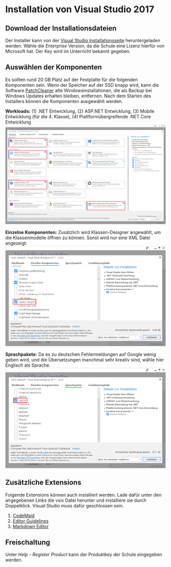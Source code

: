 # Installation von Visual Studio 2017

## Download der Installationsdateien
Der Installer kann von der [Visual Studio Installationsseite](https://visualstudio.microsoft.com/de/downloads/)
heruntergeladen werden. Wähle die *Enterprise* Version, da die Schule eine Lizenz hierfür von Microsoft
hat. Der Key wird im Unterricht bekannt gegeben.

## Auswählen der Komponenten
Es sollten rund 20 GB Platz auf der Festplatte für die folgenden Komponenten sein. Wenn der Speicher auf
der SSD knapp wird, kann die Software [PatchCleaner](https://sourceforge.net/projects/patchcleaner/)
alte Windowsinstallationen, die als Backup bei Windows Updates erhalten bleiben, entfernen. Nach dem 
Starten des Installers können die Komponenten ausgewählt werden.

**Workloads:** (1) .NET Entwicklung, (2) ASP.NET Entwicklung, (3) Mobile Entwicklung (für die 4. Klasse), 
(4) Plattformübergreifende .NET Core Entwicklung
![Vs Components](VsComponents.png)

**Einzelne Komponenten:** Zusätzlich wird Klassen-Designer angewählt, um die Klassenmodelle öffnen zu
können. Sonst wird nur eine XML Datei angezeigt.
![Vs Components2](VsComponents2.png)

**Sprachpakete:** Da es zu deutschen Fehlermeldungen auf Google wenig geben wird, und die Übersetzungen
manchmal sehr kreativ sind, wähle hier Englisch als Sprache.
![Vs Components3](VsComponents3.png)

## Zusätzliche Extensions
Folgende Extensions können auch installiert werden. Lade dafür unter den angegebenen Links die vsix Datei
herunter und installiere sie durch Doppelklick. Visual Studio muss dafür geschlossen sein.

1. [CodeMaid](https://marketplace.visualstudio.com/items?itemName=SteveCadwallader.CodeMaid)
1. [Editor Guidelines](https://marketplace.visualstudio.com/items?itemName=PaulHarrington.EditorGuidelines)
1. [Markdown Editor](https://marketplace.visualstudio.com/items?itemName=MadsKristensen.MarkdownEditor)

## Freischaltung
Unter *Help* - *Register Product* kann der Produktkey der Schule eingegeben werden.

